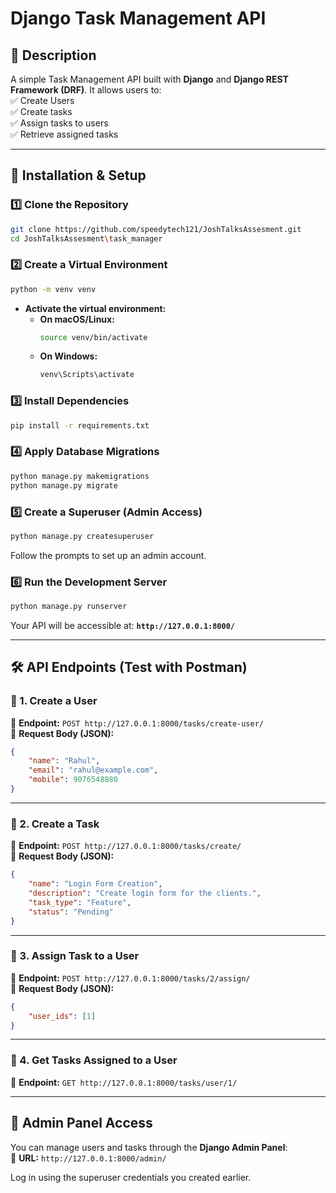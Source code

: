 # **Django Task Management API**

## **📌 Description**  
A simple Task Management API built with **Django** and **Django REST Framework (DRF)**. It allows users to:  
✅ Create Users  
✅ Create tasks  
✅ Assign tasks to users  
✅ Retrieve assigned tasks  

---

## **🚀 Installation & Setup**  

### **1️⃣ Clone the Repository**  
```bash
git clone https://github.com/speedytech121/JoshTalksAssesment.git
cd JoshTalksAssesment\task_manager
```

### **2️⃣ Create a Virtual Environment**  
```bash
python -m venv venv
```
- **Activate the virtual environment:**  
  - **On macOS/Linux:**  
    ```bash
    source venv/bin/activate
    ```
  - **On Windows:**  
    ```bash
    venv\Scripts\activate
    ```

### **3️⃣ Install Dependencies**  
```bash
pip install -r requirements.txt
```

### **4️⃣ Apply Database Migrations**  
```bash
python manage.py makemigrations
python manage.py migrate
```

### **5️⃣ Create a Superuser (Admin Access)**  
```bash
python manage.py createsuperuser
```
Follow the prompts to set up an admin account.

### **6️⃣ Run the Development Server**  
```bash
python manage.py runserver
```
Your API will be accessible at: **`http://127.0.0.1:8000/`**

---

## **🛠 API Endpoints** (Test with Postman)  

### **🔹 1. Create a User**  
📌 **Endpoint:** `POST http://127.0.0.1:8000/tasks/create-user/`  
📌 **Request Body (JSON):**  
```json
{
    "name": "Rahul",
    "email": "rahul@example.com",
    "mobile": 9076548880
}
```

---

### **🔹 2. Create a Task**  
📌 **Endpoint:** `POST http://127.0.0.1:8000/tasks/create/`  
📌 **Request Body (JSON):**  
```json
{
    "name": "Login Form Creation",
    "description": "Create login form for the clients.",
    "task_type": "Feature",
    "status": "Pending"
}
```

---

### **🔹 3. Assign Task to a User**  
📌 **Endpoint:** `POST http://127.0.0.1:8000/tasks/2/assign/`  
📌 **Request Body (JSON):**  
```json
{
    "user_ids": [1]
}
```

---

### **🔹 4. Get Tasks Assigned to a User**  
📌 **Endpoint:** `GET http://127.0.0.1:8000/tasks/user/1/`  

---

## **🔑 Admin Panel Access**  
You can manage users and tasks through the **Django Admin Panel**:  
📌 **URL:** `http://127.0.0.1:8000/admin/`  

Log in using the superuser credentials you created earlier.


